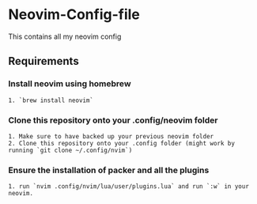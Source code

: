 # Neovim-Config-file
This contains all my neovim config

## Requirements

### Install neovim using homebrew 
    1. `brew install neovim`
    
### Clone this repository onto your .config/neovim folder 
    1. Make sure to have backed up your previous neovim folder
    2. Clone this repository onto your .config folder (might work by running `git clone ~/.config/nvim`)
    
### Ensure the installation of packer and all the plugins
    1. run `nvim .config/nvim/lua/user/plugins.lua` and run `:w` in your neovim.
